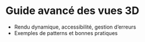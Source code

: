 # Guide avancé des vues 3D

- Rendu dynamique, accessibilité, gestion d’erreurs
- Exemples de patterns et bonnes pratiques
